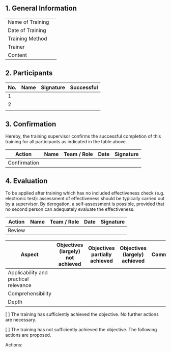 ## 1. General Information

|                  |   |
|------------------|---|
| Name of Training |   |
| Date of Training |   |
| Training Method  |   |
| Trainer          |   |
| Content          |   |

## 2. Participants

| No. | Name | Signature | Successful |
|-----|------|-----------|------------|
| 1   |      |           |            |
| 2   |      |           |            |
|     |      |           |            |

## 3. Confirmation

Hereby, the training supervisor confirms the successful completion of this training for all participants as
indicated in the table above.

| Action       | Name | Team / Role | Date | Signature |
|--------------|------|-------------|------|-----------|
| Confirmation |      |             |      |           |

## 4. Evaluation

To be applied after training which has no included effectiveness check (e.g. electronic test): assessment of
effectiveness should be typically carried out by a supervisor. By derogation, a self-assessment is possible,
provided that no second person can adequately evaluate the effectiveness.

| Action | Name | Team / Role | Date | Signature |
|--------|------|-------------|------|-----------|
| Review |      |             |      |           |

| Aspect                                | Objectives (largely) not achieved | Objectives partially achieved | Objectives (largely) achieved | Commentary |
|---------------------------------------|-----------------------------------|-------------------------------|-------------------------------|------------|
| Applicability and practical relevance |                                   |                               |                               |            |
| Comprehensibility                     |                                   |                               |                               |            |
| Depth                                 |                                   |                               |                               |            |

[ ] The training has sufficiently achieved the objective. No further actions are necessary.

[ ] The training has not sufficiently achieved the objective. The following actions are proposed.

Actions:
